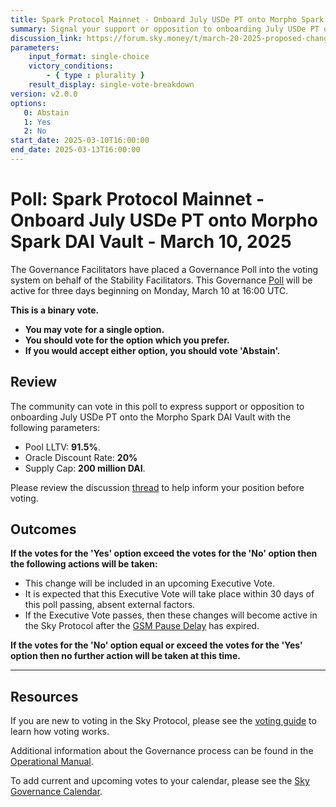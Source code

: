 ```yaml
---
title: Spark Protocol Mainnet - Onboard July USDe PT onto Morpho Spark DAI Vault - March 10, 2025
summary: Signal your support or opposition to onboarding July USDe PT onto the Morpho Spark DAI Vault.
discussion_link: https://forum.sky.money/t/march-20-2025-proposed-changes-to-spark-for-upcoming-spell/26113
parameters:
    input_format: single-choice
    victory_conditions:
        - { type : plurality }
    result_display: single-vote-breakdown
version: v2.0.0
options:
   0: Abstain
   1: Yes
   2: No
start_date: 2025-03-10T16:00:00
end_date: 2025-03-13T16:00:00
---
```

# Poll: Spark Protocol Mainnet - Onboard July USDe PT onto Morpho Spark DAI Vault - March 10, 2025

The Governance Facilitators have placed a Governance Poll into the voting system on behalf of the Stability Facilitators. This Governance [Poll](https://sky-atlas.powerhouse.io/#A.1.9.1_Operational_Weekly_Cycle-b189fa17-57a9-4d4e-9780-0ce4efd94211%7C0db30308) will be active for three days beginning on Monday, March 10 at 16:00 UTC.

**This is a binary vote.**

- **You may vote for a single option.**
- **You should vote for the option which you prefer.**
- **If you would accept either option, you should vote 'Abstain'.**

## Review

The community can vote in this poll to express support or opposition to onboarding July USDe PT onto the Morpho Spark DAI Vault with the following parameters:

- Pool LLTV: **91.5%**.
- Oracle Discount Rate: **20%**
- Supply Cap: **200 million DAI**.

Please review the discussion [thread](https://forum.sky.money/t/march-20-2025-proposed-changes-to-spark-for-upcoming-spell/26113) to help inform your position before voting.

## Outcomes

**If the votes for the 'Yes' option exceed the votes for the 'No' option then the following actions will be taken:**

- This change will be included in an upcoming Executive Vote.
- It is expected that this Executive Vote will take place within 30 days of this poll passing, absent external factors.
- If the Executive Vote passes, then these changes will become active in the Sky Protocol after the [GSM Pause Delay](https://sky-atlas.powerhouse.io/#A.1.8.2.1_Pause_Delay-a98b8227-95f6-4711-9d8d-f52cbc6ad2d0%7C0db30758e055) has expired.

**If the votes for the 'No' option equal or exceed the votes for the 'Yes' option then no further action will be taken at this time.**

---

## Resources

If you are new to voting in the Sky Protocol, please see the [voting guide](https://manual.makerdao.com/governance/voting-in-makerdao/on-chain-governance) to learn how voting works.

Additional information about the Governance process can be found in the [Operational Manual](https://manual.makerdao.com).

To add current and upcoming votes to your calendar, please see the [Sky Governance Calendar](https://manual.makerdao.com/makerdao/calendars/governance-calendar).
